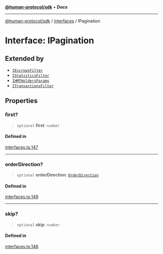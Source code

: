 [**@human-protocol/sdk**](../../README.md) • **Docs**

***

[@human-protocol/sdk](../../modules.md) / [interfaces](../README.md) / IPagination

# Interface: IPagination

## Extended by

- [`IEscrowsFilter`](IEscrowsFilter.md)
- [`IStatisticsFilter`](IStatisticsFilter.md)
- [`IHMTHoldersParams`](IHMTHoldersParams.md)
- [`ITransactionsFilter`](ITransactionsFilter.md)

## Properties

### first?

> `optional` **first**: `number`

#### Defined in

[interfaces.ts:147](https://github.com/humanprotocol/human-protocol/blob/315621d29556c3d3b13e74878918ae7207cff23e/packages/sdk/typescript/human-protocol-sdk/src/interfaces.ts#L147)

***

### orderDirection?

> `optional` **orderDirection**: [`OrderDirection`](../../enums/enumerations/OrderDirection.md)

#### Defined in

[interfaces.ts:149](https://github.com/humanprotocol/human-protocol/blob/315621d29556c3d3b13e74878918ae7207cff23e/packages/sdk/typescript/human-protocol-sdk/src/interfaces.ts#L149)

***

### skip?

> `optional` **skip**: `number`

#### Defined in

[interfaces.ts:148](https://github.com/humanprotocol/human-protocol/blob/315621d29556c3d3b13e74878918ae7207cff23e/packages/sdk/typescript/human-protocol-sdk/src/interfaces.ts#L148)
